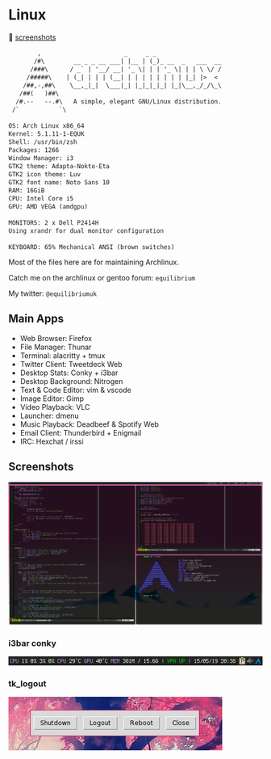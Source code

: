 # Linux

:city_sunset: [screenshots](#screenshots)

            ,                       _     _ _
           /#\        __ _ _ __ ___| |__ | (_)_ __  _   ___  __
          /###\      / _` | '__/ __| '_ \| | | '_ \| | | \ \/ /
         /#####\    | (_| | | | (__| | | | | | | | | |_| |>  <
        /##,-,##\    \__,_|_|  \___|_| |_|_|_|_| |_|\__,_/_/\_\
       /##(   )##\
      /#.--   --.#\   A simple, elegant GNU/Linux distribution.
     /`           `\

    OS: Arch Linux x86_64
    Kernel: 5.1.11-1-EQUK
    Shell: /usr/bin/zsh
    Packages: 1266
    Window Manager: i3
    GTK2 theme: Adapta-Nokto-Eta
    GTK2 icon theme: Luv
    GTK2 font name: Noto Sans 10
    RAM: 16GiB
    CPU: Intel Core i5
    GPU: AMD VEGA (amdgpu)

    MONITORS: 2 x Dell P2414H
    Using xrandr for dual monitor configuration

    KEYBOARD: 65% Mechanical ANSI (brown switches)

Most of the files here are for maintaining Archlinux.

Catch me on the archlinux or gentoo forum: `equilibrium`

My twitter: `@equilibriumuk`

## Main Apps

- Web Browser: Firefox
- File Manager: Thunar
- Terminal: alacritty + tmux
- Twitter Client: Tweetdeck Web
- Desktop Stats: Conky + i3bar
- Desktop Background: Nitrogen
- Text & Code Editor: vim & vscode
- Image Editor: Gimp
- Video Playback: VLC
- Launcher: dmenu
- Music Playback: Deadbeef & Spotify Web
- Email Client: Thunderbird + Enigmail
- IRC: Hexchat / irssi

## Screenshots

![](https://raw.githubusercontent.com/equk/linux/master/screenshots/linux_desktop.png)

### i3bar conky

![](https://raw.githubusercontent.com/equk/linux/master/screenshots/i3bar_conky.png)

### tk_logout

![](https://raw.githubusercontent.com/equk/linux/master/screenshots/tk_logout_07062014.png)
